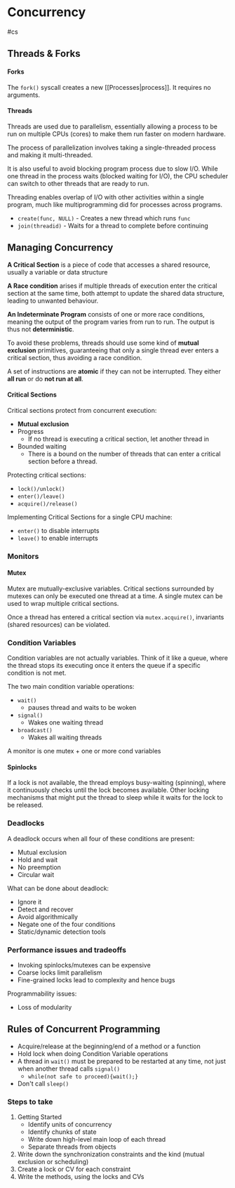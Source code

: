 # Concurrency
#cs 

## Threads & Forks

#### Forks

The `fork()` syscall creates a new [[Processes|process]]. It requires no arguments.

#### Threads

Threads are used due to parallelism, essentially allowing a process to be run on multiple CPUs (cores) to make them run faster on modern hardware. 

The process of parallelization involves taking a single-threaded process and making it multi-threaded.

It is also useful to avoid blocking program process due to slow I/O. While one thread in the process waits (blocked waiting for I/O), the CPU scheduler can switch to other threads that are ready to run. 

Threading enables overlap of I/O with other activities within a single program, much like multiprogramming did for processes across programs.


- `create(func, NULL)` - Creates a new thread which runs `func`
- `join(threadid)` - Waits for a thread to complete before continuing

## Managing Concurrency

**A Critical Section** is a piece of code that accesses a shared resource, usually a variable or data structure

**A Race condition** arises if multiple threads of execution enter the critical section at the same time, both attempt to update the shared data structure, leading to unwanted behaviour.

**An Indeterminate Program** consists of one or more race conditions, meaning the output of the program varies from run to run. The output is thus not **deterministic**. 

To avoid these problems, threads should use some kind of **mutual exclusion** primitives, guaranteeing that only a single thread ever enters a critical section, thus avoiding a race condition.

A set of instructions are **atomic** if they can not be interrupted. They either **all run** or do **not run at all**.

#### Critical Sections

Critical sections protect from concurrent execution:
- **Mutual exclusion** 
- Progress
	- If no thread is executing a critical section, let another thread in
- Bounded waiting
	- There is a bound on the number of threads that can enter a critical section before a thread.

Protecting critical sections:
- `lock()/unlock()`
- `enter()/leave()`
- `acquire()/release()`


Implementing Critical Sections for a single CPU machine:
- `enter()` to disable interrupts
- `leave()` to enable interrupts


### Monitors
#### Mutex

Mutex are mutually-exclusive variables. Critical sections surrounded by mutexes can only be executed one thread at a time. A single mutex can be used to wrap multiple critical sections.

Once a thread has entered a critical section via `mutex.acquire()`, invariants (shared resources) can be violated.

### Condition Variables

Condition variables are not actually variables. Think of it like a queue, where the thread stops its executing once it enters the queue if a specific condition is not met.

The two main condition variable operations:
- `wait()`
	- pauses thread and waits to be woken
- `signal()`
	- Wakes one waiting thread
- `broadcast()`
	- Wakes all waiting threads

A monitor is one mutex + one or more cond variables
#### Spinlocks

If a lock is not available, the thread employs busy-waiting (spinning), where it continuously checks until the lock becomes available.
Other locking mechanisms that might put the thread to sleep while it waits for the lock to be released.


### Deadlocks

A deadlock occurs when all four of these conditions are present:
- Mutual exclusion
- Hold and wait
- No preemption
- Circular wait

What can be done about deadlock:
- Ignore it
- Detect and recover
- Avoid algorithmically
- Negate one of the four conditions
- Static/dynamic detection tools


### Performance issues and tradeoffs

- Invoking spinlocks/mutexes can be expensive
- Coarse locks limit parallelism 
- Fine-grained locks lead to complexity and hence bugs


Programmability issues:
- Loss of modularity

## Rules of Concurrent Programming

- Acquire/release at the beginning/end of a method or a function
- Hold lock when doing Condition Variable operations
- A thread in `wait()` must be prepared to be restarted at any time, not just when another thread calls `signal()`
	- `while(not safe to proceed){wait();}`
- Don't call `sleep()`

### Steps to take

1. Getting Started
	- Identify units of concurrency 
	- Identify chunks of state
	- Write down high-level main loop of each thread
	- Separate threads from objects
2.  Write down the synchronization constraints and the kind (mutual exclusion or scheduling)
3. Create a lock or CV for each constraint 
4. Write the methods, using the locks and CVs



